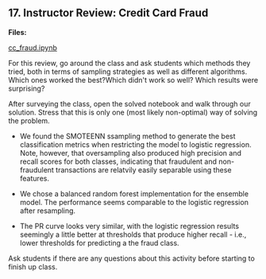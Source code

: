 ## 17. Instructor Review: Credit Card Fraud

**Files:**

[cc_fraud.ipynb](Activities/09-Stu_Do_Credit_Card_Fraud/Solved/cc_fraud.ipynb)

For this review, go around the class and ask students which methods they tried, both in terms of sampling strategies as well as different algorithms. Which ones worked the best?Which didn't work so well? Which results were surprising?

After surveying the class, open the solved notebook and walk through our solution. Stress that this is only one (most likely non-optimal) way of solving the problem.

* We found the SMOTEENN ssampling method to generate the best classification metrics when restricting the model to logistic regression. Note, however, that oversampling also produced high precision and recall scores for both classes, indicating that fraudulent and non-fraudulent transactions are relatvily easily separable using these features.

* We chose a balanced random forest implementation for the ensemble model. The performance seems comparable to the logistic regression after resampling. 

* The PR curve looks very similar, with the logistic regression results seemingly a little better at thresholds that produce higher recall - i.e., lower thresholds for predicting a the fraud class. 

Ask students if there are any questions about this activity before starting to finish up class.